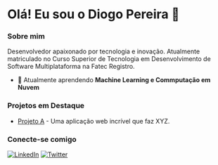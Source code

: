 # Olá! Eu sou o Diogo Pereira 👋

### Sobre mim

Desenvolvedor apaixonado por tecnologia e inovação. Atualmente matriculado no Curso Superior de Tecnologia em Desenvolvimento de Software Multiplataforma na Fatec Registro.

- 🌱 Atualmente aprendendo **Machine Learning e Commputação em Nuvem**

### Projetos em Destaque

- [Projeto A](https://github.com/diogosilvabr/Donation.AI) - Uma aplicação web incrível que faz XYZ.

### Conecte-se comigo

[![LinkedIn](https://img.shields.io/badge/LinkedIn-joaosilva-blue)](https://linkedin.com/in/joaosilva)
[![Twitter](https://img.shields.io/badge/Twitter-@joaosilva-blue)](https://twitter.com/joaosilva)
